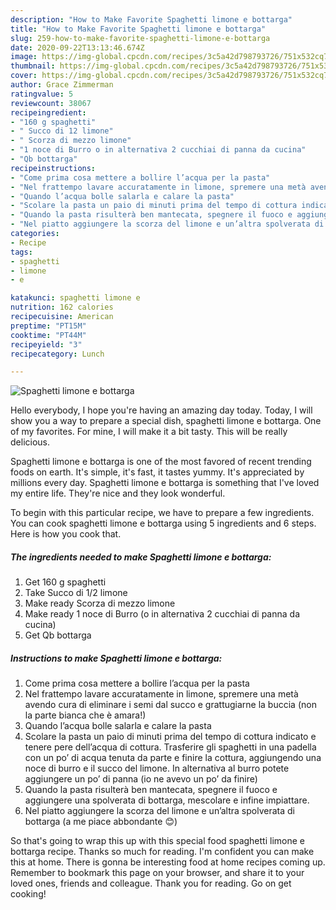 ```yaml
---
description: "How to Make Favorite Spaghetti limone e bottarga"
title: "How to Make Favorite Spaghetti limone e bottarga"
slug: 259-how-to-make-favorite-spaghetti-limone-e-bottarga
date: 2020-09-22T13:13:46.674Z
image: https://img-global.cpcdn.com/recipes/3c5a42d798793726/751x532cq70/spaghetti-limone-e-bottarga-recipe-main-photo.jpg
thumbnail: https://img-global.cpcdn.com/recipes/3c5a42d798793726/751x532cq70/spaghetti-limone-e-bottarga-recipe-main-photo.jpg
cover: https://img-global.cpcdn.com/recipes/3c5a42d798793726/751x532cq70/spaghetti-limone-e-bottarga-recipe-main-photo.jpg
author: Grace Zimmerman
ratingvalue: 5
reviewcount: 38067
recipeingredient:
- "160 g spaghetti"
- " Succo di 12 limone"
- " Scorza di mezzo limone"
- "1 noce di Burro o in alternativa 2 cucchiai di panna da cucina"
- "Qb bottarga"
recipeinstructions:
- "Come prima cosa mettere a bollire l’acqua per la pasta"
- "Nel frattempo lavare accuratamente in limone, spremere una metà avendo cura di eliminare i semi dal succo e grattugiarne la buccia (non la parte bianca che è amara!)"
- "Quando l’acqua bolle salarla e calare la pasta"
- "Scolare la pasta un paio di minuti prima del tempo di cottura indicato e tenere pere dell’acqua di cottura. Trasferire gli spaghetti in una padella con un po’ di acqua tenuta da parte e finire la cottura, aggiungendo una noce di burro e il succo del limone. In alternativa al burro potete aggiungere un po’ di panna (io ne avevo un po’ da finire)"
- "Quando la pasta risulterà ben mantecata, spegnere il fuoco e aggiungere una spolverata di bottarga, mescolare e infine impiattare."
- "Nel piatto aggiungere la scorza del limone e un’altra spolverata di bottarga (a me piace abbondante 😊)"
categories:
- Recipe
tags:
- spaghetti
- limone
- e

katakunci: spaghetti limone e 
nutrition: 162 calories
recipecuisine: American
preptime: "PT15M"
cooktime: "PT44M"
recipeyield: "3"
recipecategory: Lunch

---
```



![Spaghetti limone e bottarga](https://img-global.cpcdn.com/recipes/3c5a42d798793726/751x532cq70/spaghetti-limone-e-bottarga-recipe-main-photo.jpg)

Hello everybody, I hope you're having an amazing day today. Today, I will show you a way to prepare a special dish, spaghetti limone e bottarga. One of my favorites. For mine, I will make it a bit tasty. This will be really delicious.



Spaghetti limone e bottarga is one of the most favored of recent trending foods on earth. It's simple, it's fast, it tastes yummy. It's appreciated by millions every day. Spaghetti limone e bottarga is something that I've loved my entire life. They're nice and they look wonderful.


To begin with this particular recipe, we have to prepare a few ingredients. You can cook spaghetti limone e bottarga using 5 ingredients and 6 steps. Here is how you cook that.

<!--inarticleads1-->

##### The ingredients needed to make Spaghetti limone e bottarga:

1. Get 160 g spaghetti
1. Take  Succo di 1/2 limone
1. Make ready  Scorza di mezzo limone
1. Make ready 1 noce di Burro (o in alternativa 2 cucchiai di panna da cucina)
1. Get Qb bottarga




<!--inarticleads2-->

##### Instructions to make Spaghetti limone e bottarga:

1. Come prima cosa mettere a bollire l’acqua per la pasta
1. Nel frattempo lavare accuratamente in limone, spremere una metà avendo cura di eliminare i semi dal succo e grattugiarne la buccia (non la parte bianca che è amara!)
1. Quando l’acqua bolle salarla e calare la pasta
1. Scolare la pasta un paio di minuti prima del tempo di cottura indicato e tenere pere dell’acqua di cottura. Trasferire gli spaghetti in una padella con un po’ di acqua tenuta da parte e finire la cottura, aggiungendo una noce di burro e il succo del limone. In alternativa al burro potete aggiungere un po’ di panna (io ne avevo un po’ da finire)
1. Quando la pasta risulterà ben mantecata, spegnere il fuoco e aggiungere una spolverata di bottarga, mescolare e infine impiattare.
1. Nel piatto aggiungere la scorza del limone e un’altra spolverata di bottarga (a me piace abbondante 😊)




So that's going to wrap this up with this special food spaghetti limone e bottarga recipe. Thanks so much for reading. I'm confident you can make this at home. There is gonna be interesting food at home recipes coming up. Remember to bookmark this page on your browser, and share it to your loved ones, friends and colleague. Thank you for reading. Go on get cooking!
